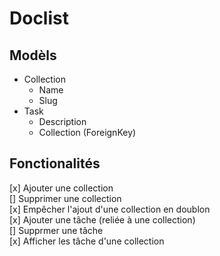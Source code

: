 # Doclist

## Modèls 
- Collection    
  - Name  
  - Slug
- Task
  - Description
  - Collection (ForeignKey)

## Fonctionalités

[x] Ajouter une collection  
[] Supprimer une collection  
[x] Empêcher l'ajout d'une collection en doublon  
[x] Ajouter une tâche (reliée à une collection)  
[] Supprmer une tâche  
[x] Afficher les tâche d'une collection 

